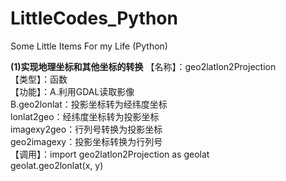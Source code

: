 # LittleCodes_Python
Some Little Items For my Life (Python)

**(1)实现地理坐标和其他坐标的转换**
【名称】：geo2latlon2Projection  
【类型】：函数  
【功能】：A.利用GDAL读取影像  
         B.geo2lonlat：投影坐标转为经纬度坐标  
           lonlat2geo：经纬度坐标转为投影坐标  
           imagexy2geo：行列号转换为投影坐标  
           geo2imagexy：投影坐标转换为行列号  
【调用】：import geo2latlon2Projection  as geolat  
         geolat.geo2lonlat(x, y)
